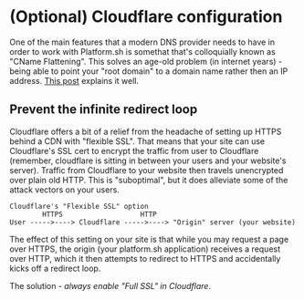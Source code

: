 # (Optional) Cloudflare configuration

One of the main features that a modern DNS provider needs to have in order to work with Platform.sh is somethat that's colloquially known as "CName Flattening".  This solves an age-old problem (in internet years) - being able to point your "root domain" to a domain name rather then an IP address.  [This post](https://blog.cloudflare.com/introducing-cname-flattening-rfc-compliant-cnames-at-a-domains-root/) explains it well.

## Prevent the infinite redirect loop

Cloudflare offers a bit of a relief from the headache of setting up HTTPS behind a CDN with "flexible SSL".  That means that your site can use Cloudflare's SSL cert to encrypt the traffic from user to Cloudflare (remember, cloudflare is sitting in between your users and your website's server).  Traffic from Cloudflare to your website then travels unencrypted over plain old HTTP.  This is "suboptimal", but it does alleviate some of the attack vectors on your users.

```
Cloudflare's "Flexible SSL" option
        HTTPS                   HTTP
User ----->----> Cloudflare ----->----> "Origin" server (your website)
```

The effect of this setting on your site is that while you may request a page over HTTPS, the origin (your platform.sh application) receives a request over HTTP, which it then attempts to redirect to HTTPS and accidentally kicks off a redirect loop.

The solution - _always enable "Full SSL" in Cloudflare_.